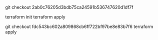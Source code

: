 git checkout 2ab0c76205d3bdb75ca24591b536747620d1df7f

terraform init
terraform apply

git checkout fdc543bc602a809868cb6ff722bf97be8e83b7f6
terraform apply

